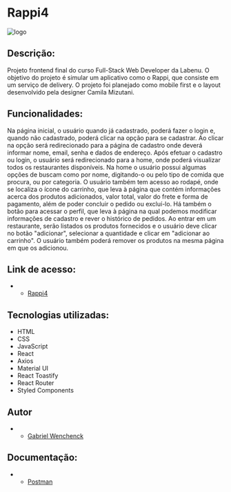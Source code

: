 # Rappi4
![logo](https://user-images.githubusercontent.com/104534121/214419299-339606f3-bd58-4a0e-a9fc-83cf4b9ada86.png)

## Descrição:

Projeto frontend final do curso Full-Stack Web Developer da Labenu. O objetivo do projeto é simular um aplicativo como o Rappi, que consiste em um serviço de delivery. O projeto foi planejado como mobile first e o layout desenvolvido pela designer Camila Mizutani.

## Funcionalidades:

Na página inicial, o usuário quando já cadastrado, poderá fazer o login e, quando não cadastrado, poderá clicar na opção para se cadastrar. Ao clicar na opção será redirecionado para a página de cadastro onde deverá informar nome, email, senha e dados de endereço. Após efetuar o cadastro ou login, o usuário será redirecionado para a home, onde poderá visualizar todos os restaurantes disponíveis.
Na home o usuário possui algumas opções de buscam como por nome, digitando-o ou pelo tipo de comida que procura, ou por categoria. O usuário também tem acesso ao rodapé, onde se localiza o ícone do carrinho, que leva à página que contém informações acerca dos produtos adicionados, valor total, valor do frete e forma de pagamento, além de poder concluir o pedido ou excluí-lo. Há também o botão para acessar o perfil, que leva à página na qual podemos modificar informações de cadastro e rever o histórico de pedidos.
Ao entrar em um restaurante, serão listados os produtos fornecidos e o usuário deve clicar no botão "adicionar", selecionar a quantidade e clicar em "adicionar ao carrinho". O usuário também poderá remover os produtos na mesma página em que os adicionou.

## Link de acesso:

- * [Rappi4](overrated-marble.surge.sh)

## Tecnologias utilizadas:

- HTML
- CSS
- JavaScript
- React
- Axios
- Material UI
- React Toastify
- React Router
- Styled Components

## Autor

- * [Gabriel Wenchenck](https://github.com/gabrielwenchenck)

## Documentação:

- * [Postman](https://documenter.getpostman.com/view/7549981/SWTEdGtT)




